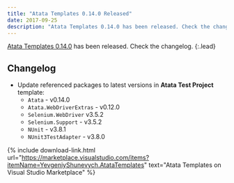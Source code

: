 ```yaml
---
title: "Atata Templates 0.14.0 Released"
date: 2017-09-25
description: "Atata Templates 0.14.0 has been released. Check the changelog."
---
```


[Atata Templates 0.14.0](https://marketplace.visualstudio.com/items?itemName=YevgeniyShunevych.AtataTemplates) has been released. Check the changelog.
{:.lead}

<!--more-->

## Changelog

* Update referenced packages to latest versions in **Atata Test Project** template:
  * `Atata` - v0.14.0
  * `Atata.WebDriverExtras` - v0.12.0
  * `Selenium.WebDriver` v3.5.2
  * `Selenium.Support` - v3.5.2
  * `NUnit` - v3.8.1
  * `NUnit3TestAdapter` - v3.8.0

{% include download-link.html url="https://marketplace.visualstudio.com/items?itemName=YevgeniyShunevych.AtataTemplates" text="Atata Templates on Visual Studio Marketplace" %}